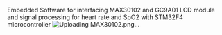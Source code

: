 Embedded Software for interfacing MAX30102 and GC9A01 LCD module and signal processing for heart rate and SpO2 with STM32F4 microcontroller
![Uploading MAX30102.png…]()
